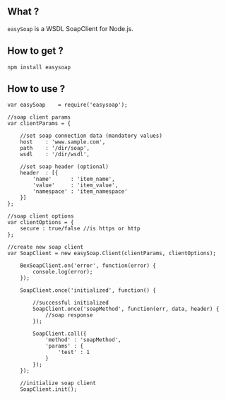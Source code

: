 ## What ?
`easySoap` is a WSDL SoapClient for Node.js.

## How to get ?

    npm install easysoap

## How to use ?

    var easySoap    = require('easysoap');

    //soap client params
    var clientParams = {

        //set soap connection data (mandatory values)
        host    : 'www.sample.com',
        path    : '/dir/soap',
        wsdl    : '/dir/wsdl',

        //set soap header (optional)
        header  : [{
            'name'      : 'item_name',
            'value'     : 'item_value',
            'namespace' : 'item_namespace'
        }]
    };

    //soap client options
    var clientOptions = {
        secure : true/false //is https or http
    };

    //create new soap client
    var SoapClient = new easySoap.Client(clientParams, clientOptions);

        BexSoapClient.on('error', function(error) {
            console.log(error);
        });

        SoapClient.once('initialized', function() {

            //successful initialized
            SoapClient.once('soapMethod', function(err, data, header) {
                //soap response
            });

            SoapClient.call({
                'method' : 'soapMethod',
                'params' : {
                    'test' : 1
                }
            });
        });

        //initialize soap client
        SoapClient.init();
